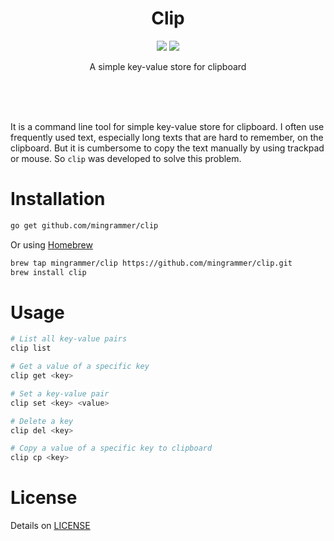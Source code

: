 <br><br>

<h1 align="center">Clip</h1>

<p align="center">
  <a href="/LICENSE"><img src="https://img.shields.io/badge/license-MIT-blue.svg"/></a>
  <a href="https://goreportcard.com/report/github.com/mingrammer/clip"><img src="https://goreportcard.com/badge/github.com/mingrammer/clip"/></a>
</p>

<p align="center">
A simple key-value store for clipboard
</p>

<br><br><br>

It is a command line tool for simple key-value store for clipboard. I often use frequently used text, especially long texts that are hard to remember, on the clipboard. But it is cumbersome to copy the text manually by using trackpad or mouse. So `clip` was developed to solve this problem.

# Installation

```bash
go get github.com/mingrammer/clip
```

Or using [Homebrew](https://brew.sh)

```bash
brew tap mingrammer/clip https://github.com/mingrammer/clip.git
brew install clip
```

# Usage

```bash
# List all key-value pairs
clip list

# Get a value of a specific key
clip get <key>

# Set a key-value pair
clip set <key> <value>

# Delete a key
clip del <key>

# Copy a value of a specific key to clipboard
clip cp <key>
```

# License

Details on [LICENSE](/LICENSE)
